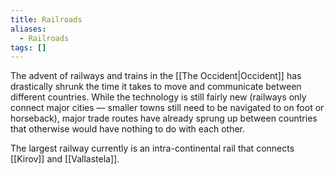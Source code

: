 ```yaml
---
title: Railroads
aliases:
  - Railroads
tags: []
---
```


The advent of railways and trains in the [[The Occident|Occident]] has drastically shrunk the time it takes to move and communicate between different countries. While the technology is still fairly new (railways only connect major cities — smaller towns still need to be navigated to on foot or horseback), major trade routes have already sprung up between countries that otherwise would have nothing to do with each other.

The largest railway currently is an intra-continental rail that connects [[Kirov]] and [[Vallastela]].